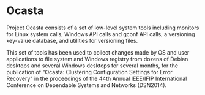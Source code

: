 # Ocasta
Project Ocasta consists of a set of low-level system tools including monitors for Linux system calls, Windows API calls and gconf API calls, a versioning key-value database, and utilities for versioning files.

This set of tools has been used to collect changes made by OS and user applications to file system and Windows registry from dozens of Debian desktops and several Windows desktops for several months, for the publication of "Ocasta: Clustering Configuration Settings for Error Recovery" in the proceedings of the 44th Annual IEEE/IFIP International Conference on Dependable Systems and Networks (DSN2014).
